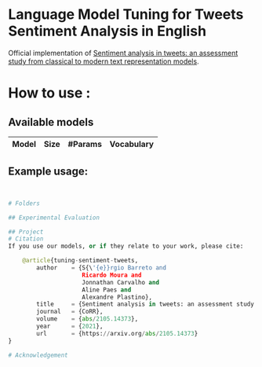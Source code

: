 # Language Model Tuning for Tweets Sentiment Analysis in English
Official implementation of [Sentiment analysis in tweets: an assessment study from classical to modern text representation models](https://arxiv.org/abs/2105.14373).

# How to use :

## Available models

<!-- Com link -->
| Model                                    | Size                                                   | #Params  | Vocabulary         |
| :-:                                      | :-:                                                            | :-:      | :-:                |



## Example usage:
```python


# Folders

## Experimental Evaluation

## Project
# Citation
If you use our models, or if they relate to your work, please cite:

    @article{tuning-sentiment-tweets,
        author    = {S{\'{e}}rgio Barreto and
                     Ricardo Moura and
                     Jonnathan Carvalho and
                     Aline Paes and
                     Alexandre Plastino},
        title     = {Sentiment analysis in tweets: an assessment study from classical to modern text representation models},
        journal   = {CoRR},
        volume    = {abs/2105.14373},
        year      = {2021},
        url       = {https://arxiv.org/abs/2105.14373}
}

# Acknowledgement


